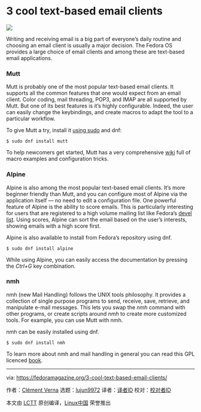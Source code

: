 [#]: collector: (lujun9972)
[#]: translator: (geekpi)
[#]: reviewer: ( )
[#]: publisher: ( )
[#]: url: ( )
[#]: subject: (3 cool text-based email clients)
[#]: via: (https://fedoramagazine.org/3-cool-text-based-email-clients/)
[#]: author: (Clément Verna https://fedoramagazine.org/author/cverna/)

3 cool text-based email clients
======

![][1]

Writing and receiving email is a big part of everyone’s daily routine and choosing an email client is usually a major decision. The Fedora OS provides a large choice of email clients and among these are text-based email applications.

### Mutt

Mutt is probably one of the most popular text-based email clients. It supports all the common features that one would expect from an email client. Color coding, mail threading, POP3, and IMAP are all supported by Mutt. But one of its best features is it’s highly configurable. Indeed, the user can easily change the keybindings, and create macros to adapt the tool to a particular workflow.

To give Mutt a try, install it [using sudo][2] and dnf:

```
$ sudo dnf install mutt
```

To help newcomers get started, Mutt has a very comprehensive [wiki][3] full of macro examples and configuration tricks.

### Alpine

Alpine is also among the most popular text-based email clients. It’s more beginner friendly than Mutt, and you can configure most of Alpine via the application itself — no need to edit a configuration file. One powerful feature of Alpine is the ability to score emails. This is particularly interesting for users that are registered to a high volume mailing list like Fedora’s [devel list][4]. Using scores, Alpine can sort the email based on the user’s interests, showing emails with a high score first.

Alpine is also available to install from Fedora’s repository using dnf.

```
$ sudo dnf install alpine
```

While using Alpine, you can easily access the documentation by pressing the _Ctrl+G_ key combination.

### nmh

nmh (new Mail Handling) follows the UNIX tools philosophy. It provides a collection of single purpose programs to send, receive, save, retrieve, and manipulate e-mail messages. This lets you swap the _nmh_ command with other programs, or create scripts around _nmh_ to create more customized tools. For example, you can use Mutt with nmh.

nmh can be easily installed using dnf.

```
$ sudo dnf install nmh
```

To learn more about nmh and mail handling in general you can read this GPL licenced [book][5].

--------------------------------------------------------------------------------

via: https://fedoramagazine.org/3-cool-text-based-email-clients/

作者：[Clément Verna][a]
选题：[lujun9972][b]
译者：[译者ID](https://github.com/译者ID)
校对：[校对者ID](https://github.com/校对者ID)

本文由 [LCTT](https://github.com/LCTT/TranslateProject) 原创编译，[Linux中国](https://linux.cn/) 荣誉推出

[a]: https://fedoramagazine.org/author/cverna/
[b]: https://github.com/lujun9972
[1]: https://fedoramagazine.org/wp-content/uploads/2018/07/email-clients-816x345.png
[2]: https://fedoramagazine.org/howto-use-sudo/
[3]: https://gitlab.com/muttmua/mutt/wikis/home
[4]: https://lists.fedoraproject.org/archives/list/devel@lists.fedoraproject.org/
[5]: https://rand-mh.sourceforge.io/book/
